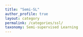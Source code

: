 ```yaml
---
title: "Semi-SL"
author_profile: true
layout: category
permalink: /categories/ssl/
taxonomy: Semi-supervised Learning
---
```

